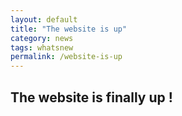 ```yaml
---
layout: default
title: "The website is up"
category: news
tags: whatsnew
permalink: /website-is-up
---
```

## The website is finally up ! 
